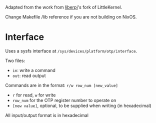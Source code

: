 Adapted from the work from [liberpi](https://github.com/librerpi/lk)'s fork of LittleKernel.

Change Makefile /lib reference if you are not building on NixOS. 

# Interface
Uses a sysfs interface at `/sys/devices/platform/otp/interface`.

Two files:
- `in`: write a command
- `out`: read output

Commands are in the format: `r/w row_num [new_value]`
- `r` for read, `w` for write
- `row_num` for the OTP register number to operate on
- `[new value]`, optional, to be supplied when writing (in hexadecimal)

All input/output format is in hexadecimal
